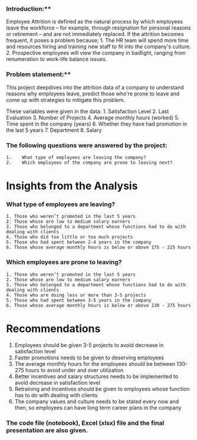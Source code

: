 
### Introduction:**
Employee Attrition is defined as the natural process by which employees leave the workforce – for example, through resignation for personal reasons or retirement – and are not immediately replaced. If the attrition becomes frequent, it poses a problem because;
    1. The HR team will spend more time and resources hiring and training new staff to fit into the company's culture. 
    2. Prospective employees will view the company in badlight, ranging from renumeration to work-life balance issues. 

### Problem statement:**
This project deepdives into the attrition data of a company to understand reasons why employees leave, predict those who're prone to leave and come up with strategies to mitigate this problem.

These variables were given in the data:
    1.    Satisfaction Level
    2.    Last Evaluation
    3.    Number of Projects
    4.    Average monthly hours (worked)
    5.    Time spent in the company (years)
    6.    Whether they have had promotion in the last 5 years
    7.    Department
    8.    Salary

### The following questions were answered by the project:
    1.    What type of employees are leaving the company?
    2.    Which employees of the company are prone to leaving next?

# **Insights from the Analysis**
### What type of employees are leaving?
    1. Those who weren’t promoted in the last 5 years
    2. Those whose are low to medium salary earners
    3. Those who belonged to a department whose functions had to do with dealing with clients
    4. Those who did too little or too much projects
    5. Those who had spent between 2-4 years in the company
    6. Those whose average monthly hours is below or above 175 - 225 hours

### Which employees are prone to leaving?
    1. Those who weren’t promoted in the last 5 years
    2. Those whose are low to medium salary earners
    3. Those who belonged to a department whose functions had to do with dealing with clients
    4. Those who are doing less or more than 3-5 projects
    5. Those who had spent between 3-5 years in the company
    6. Those whose average monthly hours is below or above 130 - 275 hours
    
# **Recommendations**
1. Employees should be given 3-5 projects to avoid decrease in satisfaction level
2. Faster promotions needs to be given to deserving employees
3. The average monthly hours for the employees should be between 130-275 hours to avoid under and over utilization
4. Better incentives and salary structures needs to be implemented to avoid decrease in satisfaction level
5. Retraining and incentives should be given to employees whose function has to do with dealing with clients
6. The company values and culture needs to be stated every now and then, so employees can have long term career plans in the company


### The code file (notebook), Excel (xlsx) file and the final presentation are also given.
